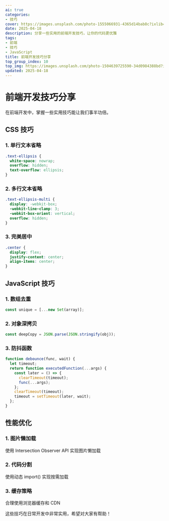 ```yaml
---
ai: true
categories:
- 技巧
cover: https://images.unsplash.com/photo-1555066931-4365d14bab8c?ixlib=rb-4.0.3&auto=format&fit=crop&w=2070&q=80
date: 2025-04-18
description: 分享一些实用的前端开发技巧，让你的代码更优雅
tags:
- 前端
- 技巧
- JavaScript
title: 前端开发技巧分享
top_group_index: 10
top_img: https://images.unsplash.com/photo-1504639725590-34d0984388bd?ixlib=rb-4.0.3&auto=format&fit=crop&w=2074&q=80
updated: 2025-04-18
---
```


# 前端开发技巧分享

在前端开发中，掌握一些实用技巧能让我们事半功倍。

## CSS 技巧

### 1. 单行文本省略
```css
.text-ellipsis {
  white-space: nowrap;
  overflow: hidden;
  text-overflow: ellipsis;
}
```

### 2. 多行文本省略
```css
.text-ellipsis-multi {
  display: -webkit-box;
  -webkit-line-clamp: 3;
  -webkit-box-orient: vertical;
  overflow: hidden;
}
```

### 3. 完美居中
```css
.center {
  display: flex;
  justify-content: center;
  align-items: center;
}
```

## JavaScript 技巧

### 1. 数组去重
```javascript
const unique = [...new Set(array)];
```

### 2. 对象深拷贝
```javascript
const deepCopy = JSON.parse(JSON.stringify(obj));
```

### 3. 防抖函数
```javascript
function debounce(func, wait) {
  let timeout;
  return function executedFunction(...args) {
    const later = () => {
      clearTimeout(timeout);
      func(...args);
    };
    clearTimeout(timeout);
    timeout = setTimeout(later, wait);
  };
}
```

## 性能优化

### 1. 图片懒加载
使用 Intersection Observer API 实现图片懒加载

### 2. 代码分割
使用动态 import() 实现按需加载

### 3. 缓存策略
合理使用浏览器缓存和 CDN

这些技巧在日常开发中非常实用，希望对大家有帮助！
